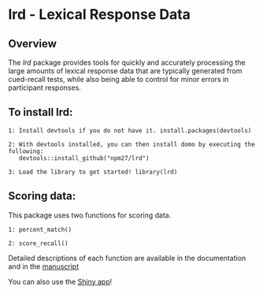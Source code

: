 # lrd - Lexical Response Data

## Overview

The *lrd* package provides tools for quickly and accurately processing the large amounts of lexical response data that are typically generated from cued-recall tests, while also being able to control for minor errors in participant responses.

## To install lrd:

    1: Install devtools if you do not have it. install.packages(devtools)

    2: With devtools installed, you can then install domo by executing the following:
	   devtools::install_github("npm27/lrd")

    3: Load the library to get started! library(lrd)

## Scoring data:

This package uses two functions for scoring data.

	1: percent_match()
	
	2: score_recall()

Detailed descriptions of each function are available in the documentation and in the [manuscript](https://osf.io/g96a7/)


You can also use the [Shiny app](https://npm27.shinyapps.io/lrdshiny/)!
